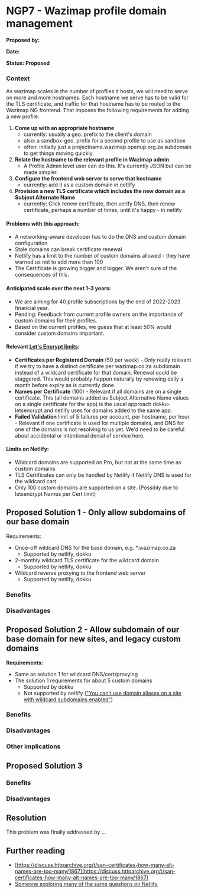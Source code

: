 # NGP7 - Wazimap profile domain management

**Proposed by:**&#x20;

**Date:**&#x20;

**Status: Proposed**

### **Context**

As wazimap scales in the number of profiles it hosts, we will need to serve on more and more hostnames.  Each hostname we serve has to be valid for the TLS certificate, and traffic for that hostname has to be routed to the Wazimap NG frontend. That imposes the following requirements for adding a new profile:

1. **Come up with an appropriate hostname**
   * currently: usually a geo. prefix to the client's domain
   * also: a sandbox-geo. prefix for a second profile to use as sandbox
   * often: initially just a projectname.wazimap.openup.org.za subdomain to get things moving quickly
2. **Relate the hostname to the relevant profile in Wazimap admin**
   * A Profile Admin level user can do this. It's currently JSON but can be made simpler.
3. **Configure the frontend web server to serve that hostname**
   * currently: add it as a custom domain in netlify
4. **Provision a new TLS certificate which includes the new domain as a Subject Alternate Name**
   * currently: Click renew certificate, then verify DNS, then renew certificate, perhaps a number of times, until it's happy - in netlify

#### Problems with this approach:

* A networking-aware developer has to do the DNS and custom domain configuration
* Stale domains can break certificate renewal
* Netlify has a limit to the number of custom domains allowed - they have warned us not to add more than 100
* The Certificate is growing bigger and bigger. We aren't sure of the consequences of this.

#### Anticipated scale over the next 1-3 years:

* We are aiming for 40 profile subscriptions by the end of 2022-2023 financial year.
* Pending: Feedback from current profile owners on the importance of custom domains for their profiles.
* Based on the current profiles, we guess that at least 50% would consider custom domains important.

#### Relevant [Let's Encrypt limits](https://letsencrypt.org/docs/rate-limits/):

* **Certificates per Registered Domain** (50 per week) - Only really relevant if we try to have a distinct certificate per wazimap.co.za subdomain instead of a wildcard certificate for that domain. Renewal could be staggered. This would probably happen naturally by renewing daily a month before expiry as is currently done.
* **Names per Certificate** (100) - Relevant if all domains are on a single certificate. This (all domains added as Subject Alternative Name values on a single certificate for the app) is the usual approach dokku-letsencrypt and netlify uses for domains added to the same app.
* **Failed Validation** limit of 5 failures per account, per hostname, per hour. - Relevant if one certificate is used for multiple domains, and DNS for one of the domains is not resolving to us yet. We'd need to be careful about accidental or intentional denial of service here.

#### Limits on Netlify:

* Wildcard domains are supported on Pro, but not at the same time as custom domains
* TLS Certificates can only be handled by Netlify if Netlify DNS is used for the wildcard cart
* Only 100 custom domains are supported on a site. (Possibly due to letsencrypt Names per Cert limit)

## **Proposed Solution 1 - Only allow subdomains of our base domain**

Requirements:

* Once-off wildcard DNS for the base domain, e.g. \*.wazimap.co.za
  * Supported by netlify, dokku
* 2-monthly wildcard TLS certificate for the wildcard domain
  * Supported by netlify, dokku
* Wildcard reverse proxying to the frontend web server
  * Supported by netlify, dokku

### **Benefits**

### **Disadvantages**

## **Proposed Solution 2 - Allow subdomain of our base domain for new sites, and legacy custom domains**

**Requirements:**

* Same as solution 1 for wildcard DNS/cert/proxying
* The solution 1 requirements for about 5 custom domains
  * Supported by dokku
  * Not supported by netlify (["You can’t use domain aliases on a site with wildcard subdomains enabled"](https://answers.netlify.com/t/support-for-wildcard-domains-and-multiple-custom-domains/31331/9))

### **Benefits**

### **Disadvantages**

### **Other implications**

## **Proposed Solution 3**

### Benefits

### Disadvantages

## **Resolution**

This problem was finally addressed by ...&#x20;

## Further reading

* [https://discuss.httparchive.org/t/san-certificates-how-many-alt-names-are-too-many/1867](https://discuss.httparchive.org/t/san-certificates-how-many-alt-names-are-too-many/1867)
* [Someone exploring many of the same questions on Netlify](https://answers.netlify.com/t/support-for-wildcard-domains-and-multiple-custom-domains/31331/9)
